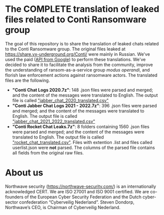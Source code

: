 # The COMPLETE translation of leaked files related to Conti Ransomware group

The goal of this repository is to share the translation of leaked chats related to the Conti Ransomware group. The original files leaked at https://share.vx-underground.org/Conti/ were mainly in Russian. We've used the paid ([API from Google](https://cloud.google.com/translate)) to perform these translations. We've decided to share it to facilitate the analysis from the community, improve the understanding of ransom-as-a-service group *modus operandi*, and florish law enforcement actions against ransomware actors. The translated files are the following.

- **"Conti Chat Logs 2020.7z"**: 148 .json files were parsed and merged; and the content of the messages were translated to English. The output file is called ["jabber_chat_2020_translated.csv"](https://github.com/NorthwaveSecurity/complete_translated_leak_conti_chats/raw/main/jabber_chat_2020_translated.csv)
- **"Conti Jabber Chat Logs 2021 - 2022.7z"**: 396 .json files were parsed and merged; and the content of the messages were translated to English. The output file is called ["jabber_chat_2021_2022_translated.csv"](https://github.com/NorthwaveSecurity/complete_translated_leak_conti_chats/raw/main/jabber_chat_2021_2022_translated.csv)
- **"Conti Rocket Chat Leaks.7z"**: 8 folders containing 1560 .json files were parsed and merged; and the content of the messages were translated to English. The output file is called ["rocket_chat_translated.csv"](https://github.com/NorthwaveSecurity/complete_translation_leaked_chats_conti_ransomware/raw/main/rocket_chat_translated.csv.zip). Files with extention .list and files called userlist.json were **not** parsed. The columns of the parsed file contains all fields from the original raw files.

# About us
Northwave security (https://northwave-security.com/) is an internationally acknowledged CERT. We are ISO 27001 and ISO 9001 certified. We are co-founders of the European Cyber Security Federation and the Dutch cyber-sector confederation “Cyberveilig Nederland”. Steven Dondorp, Northwave’s CEO, is Chairman of Cyberveilig Nederland.
